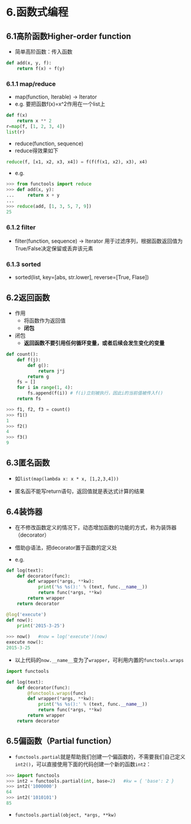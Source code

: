 # 6.函数式编程

## 6.1高阶函数Higher-order function

- 简单高阶函数：传入函数

```python
def add(x, y, f):
    return f(x) + f(y)
```

### 6.1.1 map/reduce

- map(function, Iterable) -> Iterator
- e.g. 要把函数f(x)=x^2作用在一个list上

```python
def f(x)
	return x ** 2
r=map(f, [1, 2, 3, 4])
list(r)
```

- reduce(function, sequence) 
- reduce得效果如下

```python
reduce(f, [x1, x2, x3, x4]) = f(f(f(x1, x2), x3), x4)
```

- e.g.

```python
>>> from functools import reduce
>>> def add(x, y):
...     return x + y
...
>>> reduce(add, [1, 3, 5, 7, 9])
25
```

### 6.1.2 filter

- filter(function, sequence) -> Iterator 用于过滤序列，根据函数返回值为True/False决定保留或丢弃该元素

### 6.1.3 sorted

- sorted(list, key=[abs, str.lower], reverse=[True, Flase])



## 6.2返回函数

- 作用
  - 将函数作为返回值
  - **闭包**
- 闭包
  - **返回函数不要引用任何循环变量，或者后续会发生变化的变量**

```python
def count():
    def f(j):
        def g():
            return j*j
        return g
    fs = []
    for i in range(1, 4):
        fs.append(f(i)) # f(i)立刻被执行，因此i的当前值被传入f()
    return fs

>>> f1, f2, f3 = count()
>>> f1()
1
>>> f2()
4
>>> f3()
9
```



## 6.3匿名函数

- 如`list(map(lambda x: x * x, [1,2,3,4]))`

- 匿名函不能写return语句，返回值就是表达式计算的结果



## 6.4装饰器

- 在不修改函数定义的情况下，动态增加函数的功能的方式，称为装饰器（decorator）

- 借助@语法，把decorator置于函数的定义处
- e.g.

```python
def log(text):
    def decorator(func):
        def wrapper(*args, **kw):
            print('%s %s():' % (text, func.__name__))
            return func(*args, **kw)
        return wrapper
    return decorator

@log('execute')
def now():
    print('2015-3-25')
    
>>> now()	#now = log('execute')(now)
execute now():
2015-3-25
```

- 以上代码的`now.__name__`变为了`wrapper`，可利用内置的`functools.wraps`

```python
import functools

def log(text):
    def decorator(func):
        @functools.wraps(func)
        def wrapper(*args, **kw):
            print('%s %s():' % (text, func.__name__))
            return func(*args, **kw)
        return wrapper
    return decorator

```





## 6.5偏函数（Partial function）

- `functools.partial`就是帮助我们创建一个偏函数的，不需要我们自己定义`int2()`，可以直接使用下面的代码创建一个新的函数`int2`：

```python
>>> import functools
>>> int2 = functools.partial(int, base=2)	#kw = { 'base': 2 }
>>> int2('1000000')
64
>>> int2('1010101')
85
```

- `functools.partial(object, *args, **kw)`



